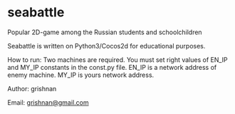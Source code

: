# seabattle

Popular 2D-game among the Russian students and schoolchildren

Seabattle is written on Python3/Cocos2d for educational purposes.

How to run: Two machines are required. You must set right values of EN_IP and MY_IP constants in the const.py file. EN_IP is a network address of enemy machine. MY_IP is yours network address.

Author: grishnan

Email: grishnan@gmail.com
